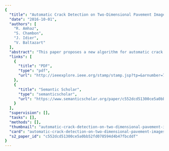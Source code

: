 ```yaml
---
{
  "title": "Automatic Crack Detection on Two-Dimensional Pavement Images: An Algorithm Based on Minimal Path Selection",
  "date": "2016-10-01",
  "authors": [
    "R. Amhaz",
    "S. Chambon",
    "J. Idier",
    "V. Baltazart"
  ],
  "abstract": "This paper proposes a new algorithm for automatic crack detection from 2D pavement images. It strongly relies on the localization of minimal paths within each image, a path being a series of neighboring pixels and its score being the sum of their intensities. The originality of the approach stems from the proposed way to select a set of minimal paths and the two postprocessing steps introduced to improve the quality of the detection. Such an approach is a natural way to take account of both the photometric and geometric characteristics of pavement images. An intensive validation is performed on both synthetic and real images (from five different acquisition systems), with comparisons to five existing methods. The proposed algorithm provides very robust and precise results in a wide range of situations, in a fully unsupervised manner, which is beyond the current state of the art.",
  "links": [
    {
      "title": "PDF",
      "type": "pdf",
      "url": "http://ieeexplore.ieee.org/stamp/stamp.jsp?tp=&arnumber=7572082"
    },
    {
      "title": "Semantic Scholar",
      "type": "semanticscholar",
      "url": "https://www.semanticscholar.org/paper/c552dcd51300ce5a0bb52fd078594d4b47fbcddf"
    }
  ],
  "supervision": [],
  "tasks": [],
  "methods": [],
  "thumbnail": "automatic-crack-detection-on-two-dimensional-pavement-images-an-algorithm-based-on-minimal-path-selection-thumb.jpg",
  "card": "automatic-crack-detection-on-two-dimensional-pavement-images-an-algorithm-based-on-minimal-path-selection-card.jpg",
  "s2_paper_id": "c552dcd51300ce5a0bb52fd078594d4b47fbcddf"
}
---
```



